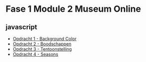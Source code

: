 # Fase 1 Module 2 Museum Online

## javascript

- [Opdracht 1 - Background Color](http://32700.hosts1.ma-cloud.nl/f1m2js/les1-background-color)
- [Opdracht 2 - Boodschappen](http://32700.hosts1.ma-cloud.nl/f1m2js/les2-boodschappen)
- [Opdracht 3 - Tentoonstelling](http://32700.hosts1.ma-cloud.nl/f1m2js/les3-tentoonstelling)
- [Opdracht 4 - Seasons](http://32700.hosts1.ma-cloud.nl/f1m2js/les4-seasons)